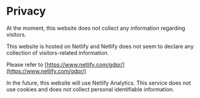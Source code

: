 # Privacy

At the moment, this website does not collect any information regarding visitors.

This website is hosted on Netlify and Netlify does not seem to declare any
collection of visitors-related information.

Please refer to [https://www.netlify.com/gdpr/](https://www.netlify.com/gdpr/)

In the future, this website will use Netlify Analytics. This service does not
use cookies and does not collect personal identifiable information.
